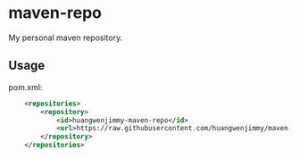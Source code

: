 # maven-repo
My personal maven repository.

## Usage
pom.xml:
```xml
    <repositories>
        <repository>
            <id>huangwenjimmy-maven-repo</id>
            <url>https://raw.githubusercontent.com/huangwenjimmy/maven-repo/master/repository</url>
        </repository>
    </repositories>
```
